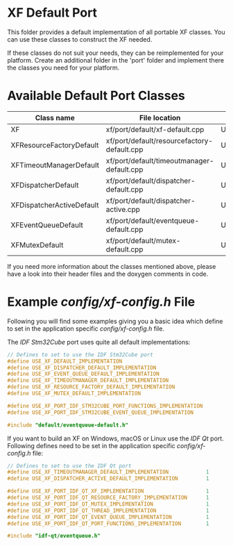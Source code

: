 # XF Default Port

This folder provides a default implementation of all portable XF classes.
You can use these classes to construct the XF needed.

If these classes do not suit your needs, they can be reimplemented for
your platform. Create an additional folder in the 'port' folder and
implement there the classes you need for your platform.

# Available Default Port Classes

| Class name | File location | Define to set |
|--|--|--|
| XF | xf/port/default/xf-default.cpp | USE_XF_DEFAULT_IMPLEMENTATION |
| XFResourceFactoryDefault | xf/port/default/resourcefactory-default.cpp | USE_XF_RESOURCE_FACTORY_DEFAULT_IMPLEMENTATION |
| XFTimeoutManagerDefault | xf/port/default/timeoutmanager-default.cpp | USE_XF_TIMEOUTMANAGER_DEFAULT_IMPLEMENTATION |
| XFDispatcherDefault | xf/port/default/dispatcher-default.cpp | USE_XF_DISPATCHER_DEFAULT_IMPLEMENTATION |
| XFDispatcherActiveDefault | xf/port/default/dispatcher-active.cpp | USE_XF_DISPATCHER_ACTIVE_DEFAULT_IMPLEMENTATION |
| XFEventQueueDefault | xf/port/default/eventqueue-default.cpp | USE_XF_EVENT_QUEUE_DEFAULT_IMPLEMENTATION |
| XFMutexDefault | xf/port/default/mutex-default.cpp | USE_XF_MUTEX_DEFAULT_IMPLEMENTATION |

If you need more information about the classes mentioned above, please
have a look into their header files and the doxygen comments in code.

# Example _config/xf-config.h_ File
Following you will find some examples giving you a basic idea which define
to set in the application specific _config/xf-config.h_ file.

The _IDF Stm32Cube_ port uses quite all default implementations:

```c++
// Defines to set to use the IDF Stm32Cube port
#define USE_XF_DEFAULT_IMPLEMENTATION                                   1
#define USE_XF_DISPATCHER_DEFAULT_IMPLEMENTATION                        1
#define USE_XF_EVENT_QUEUE_DEFAULT_IMPLEMENTATION                       1
#define USE_XF_TIMEOUTMANAGER_DEFAULT_IMPLEMENTATION                    1
#define USE_XF_RESOURCE_FACTORY_DEFAULT_IMPLEMENTATION                  1
#define USE_XF_MUTEX_DEFAULT_IMPLEMENTATION                             1

#define USE_XF_PORT_IDF_STM32CUBE_PORT_FUNCTIONS_IMPLEMENTATION         1
#define USE_XF_PORT_IDF_STM32CUBE_EVENT_QUEUE_IMPLEMENTATION            1

#include "default/eventqueue-default.h"
```

If you want to build an XF on Windows, macOS or Linux use the _IDF Qt_ port.
Following defines need to be set in the application specific
_config/xf-config.h_ file:
```c++
// Defines to set to use the IDF Qt port
#define USE_XF_TIMEOUTMANAGER_DEFAULT_IMPLEMENTATION            1
#define USE_XF_DISPATCHER_ACTIVE_DEFAULT_IMPLEMENTATION         1

#define USE_XF_PORT_IDF_QT_XF_IMPLEMENTATION                    1
#define USE_XF_PORT_IDF_QT_RESOURCE_FACTORY_IMPLEMENTATION      1
#define USE_XF_PORT_IDF_QT_MUTEX_IMPLEMENTATION                 1
#define USE_XF_PORT_IDF_QT_THREAD_IMPLEMENTATION                1
#define USE_XF_PORT_IDF_QT_EVENT_QUEUE_IMPLEMENTATION           1
#define USE_XF_PORT_IDF_QT_PORT_FUNCTIONS_IMPLEMENTATION        1

#include "idf-qt/eventqueue.h"
```
